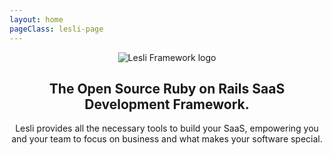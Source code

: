 ```yaml
---
layout: home
pageClass: lesli-page
---
```

<script setup>
    import componentLesliLinks from "./.vitepress/components/lesli-links.vue"
    import componentLesliDescription from "./.vitepress/components/lesli-description.vue"
    import componentLesliTechStack from "./.vitepress/components/lesli-techstack.vue"
    import componentLesliCoreFeatures from "./.vitepress/components/lesli-corefeatures.vue"
    import componentLesliEngines from "./.vitepress/components/lesli-engines.vue"
    import componentLesliDevelopment from "./.vitepress/components/lesli-development.vue"
    import componentLesliFooter from "./.vitepress/components/lesli-footer.vue"
</script>

<header class="hero is-medium lesli-page-header">
    <section class="hero-body">
        <div class="container">
            <img class="mb-6 logo" alt="Lesli Framework logo" src="/images/brand/lesli.svg" />
            <h1 class="title">
                The Open Source Ruby on Rails <span class="lesli-title-colored">SaaS Development Framework.</span>
            </h1>
            <p class="description">
                Lesli provides all the necessary tools to build your SaaS, empowering you and your team to focus on business and what makes your software special. 
            </p>
        </div>
    </section>
    <componentLesliLinks class="lesli-component-links" />
</header>



<componentLesliTechStack />

<componentLesliDescription />

<componentLesliCoreFeatures />

<componentLesliEngines />

<componentLesliDevelopment />

<componentLesliFooter />

<style lang="scss">
    @import "./.vitepress/stylesheets/pages/index.scss";
</style>
